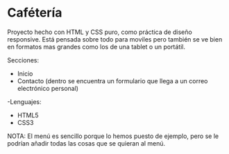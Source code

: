 # Cafétería

Proyecto hecho con HTML y CSS puro, como práctica de diseño responsive.
Está pensada sobre todo para moviles pero también se ve bien en formatos mas grandes como los de una tablet o un portátil.

Secciones:
- Inicio
- Contacto (dentro se encuentra un formulario que llega a un correo electrónico personal)

-Lenguajes:
- HTML5
- CSS3

NOTA: El menú es sencillo porque lo hemos puesto de ejemplo, pero se le podrían añadir todas las cosas que se quieran al menú.
